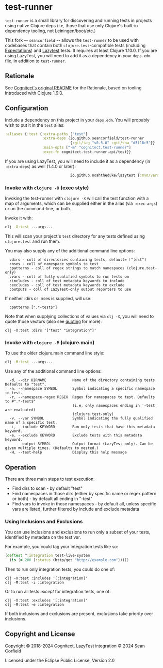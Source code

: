 # test-runner

`test-runner` is a small library for discovering and running tests in
projects using native Clojure deps (i.e, those that use only Clojure's
built-in dependency tooling, not Leiningen/boot/etc.)

This fork -- `seancorfield` -- allows the `test-runner` to be used with
codebases that contain both `clojure.test`-compatible tests (including
[Expectations](https://github.com/clojure-expectations/clojure-test))
and [Lazytest](https://github.com/NoahTheDuke/lazytest) tests. It requires
at least Clojure 1.10.0. If you are using LazyTest, you will need to add
it as a dependency in your `deps.edn` file, in addition to `test-runner`.

## Rationale

See [Cognitect's original README](https://github.com/cognitect-labs/test-runner#rationale)
for the Rationale, based on tooling introduced with Clojure 1.9.0.

## Configuration

Include a dependency on this project in your `deps.edn`. You will
probably wish to put it in the `test` alias:

```clojure
:aliases {:test {:extra-paths ["test"]
                 :extra-deps {io.github.seancorfield/test-runner
                              {:git/tag "v0.6.0" :git/sha "d5f18c5"}}
                 :main-opts ["-m" "cognitect.test-runner"]
                 :exec-fn cognitect.test-runner.api/test}}
```

If you are using LazyTest, you will need to include it as a dependency
(in `:extra-deps`) as well (1.4.0 or later):

```clojure
                              io.github.noahtheduke/lazytest {:mvn/version "1.4.0"}
```

### Invoke with `clojure -X` (exec style)

Invoking the test-runner with `clojure -X` will call the test function with a map of arguments,
which can be supplied either in the alias (via `:exec-args`) or on the command-line, or both.

Invoke it with:

```bash
clj -X:test ...args...
```

This will scan your project's `test` directory for any tests defined
using `clojure.test` and run them.

You may also supply any of the additional command line options:

```
  :dirs - coll of directories containing tests, default= ["test"]
  :nses - coll of namespace symbols to test
  :patterns - coll of regex strings to match namespaces (clojure.test-only)
  :vars - coll of fully qualified symbols to run tests on
  :includes - coll of test metadata keywords to include
  :excludes - coll of test metadata keywords to exclude
  :outputs - coll of LazyTest-only output reporters to use
```

If neither :dirs or :nses is supplied, will use:

```
  :patterns [".*-test$"]
```

Note that when supplying collections of values via `clj -X`, you will need to quote those vectors (also see [quoting](https://clojure.org/reference/deps_and_cli#quoting) for more):

```
clj -X:test :dirs '["test" "integration"]'
```

### Invoke with `clojure -M` (clojure.main)

To use the older clojure.main command line style:

```bash
clj -M:test ...args...
```

Use any of the additional command line options:

```
  -d, --dir DIRNAME            Name of the directory containing tests. Defaults to "test".
  -n, --namespace SYMBOL       Symbol indicating a specific namespace to test.
  -r, --namespace-regex REGEX  Regex for namespaces to test. Defaults to #".*-test$"
                               (i.e, only namespaces ending in '-test' are evaluated)
                               (clojure.test-only)
  -v, --var SYMBOL             Symbol indicating the fully qualified name of a specific test.
  -i, --include KEYWORD        Run only tests that have this metadata keyword.
  -e, --exclude KEYWORD        Exclude tests with this metadata keyword.
      --output SYMBOL          Output format (LazyTest-only). Can be given multiple times. (Defaults to nested.)
  -H, --test-help              Display this help message
```

## Operation

There are three main steps to test execution:

* Find dirs to scan - by default "test"
* Find namespaces in those dirs (either by specific name or regex pattern or both) - by default all ending in "-test"
* Find vars to invoke in those namespaces - by default all, unless specific vars are listed, further filtered by include and exclude metadata

### Using Inclusions and Exclusions

You can use inclusions and exclusions to run only a subset of your tests, identified by metadata on the test var.

For example, you could tag your integration tests like so:

```clojure
(deftest ^:integration test-live-system
  (is (= 200 (:status (http/get "http://example.com")))))
```

Then to run only integration tests, you could do one of:

```
clj -X:test :includes '[:integration]'
clj -M:test -i :integration
```

Or to run all tests *except* for integration tests, one of:

```
clj -X:test :excludes '[:integration]'
clj -M:test -e :integration
```

If both inclusions and exclusions are present, exclusions take priority over inclusions.

## Copyright and License

Copyright © 2018-2024 Cognitect, LazyTest integration © 2024 Sean Corfield

Licensed under the Eclipse Public License, Version 2.0
